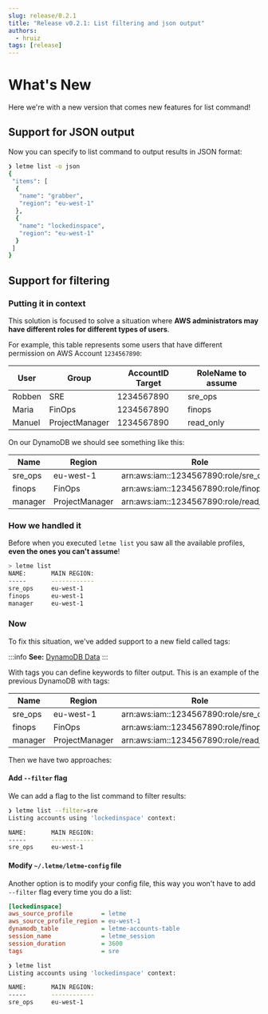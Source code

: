 ```yaml
---
slug: release/0.2.1
title: "Release v0.2.1: List filtering and json output"
authors: 
  - hruiz 
tags: [release]
---
```


# What's New 

Here we're with a new version that comes new features for list command!

<!--truncate-->

## Support for JSON output

Now you can specify to list command to output results in JSON format:

```bash
❯ letme list -o json
{
 "items": [
  {
   "name": "grabber",
   "region": "eu-west-1"
  },
  {
   "name": "lockedinspace",
   "region": "eu-west-1"
  }
 ]
}
```

## Support for filtering

### Putting it in context
This solution is focused to solve a situation where **AWS administrators may have different roles for different types of users**. 

For example, this table represents some users that have different permission on AWS Account `1234567890`:

| **User** | **Group**      | **AccountID Target** | **RoleName to assume** |
|----------|----------------|----------------------|------------------------|
| Robben   | SRE            | 1234567890           | sre_ops                |
| Maria    | FinOps         | 1234567890           | finops                 |
| Manuel   | ProjectManager | 1234567890           | read_only              |


On our DynamoDB we should see something like this:

| **Name** | **Region**     | **Role**                               | 
|----------|----------------|----------------------------------------|
| sre_ops  | eu-west-1      | arn:aws:iam::1234567890:role/sre_ops   |
| finops   | FinOps         | arn:aws:iam::1234567890:role/finops    |
| manager  | ProjectManager | arn:aws:iam::1234567890:role/read_only | 

### How we handled it

Before when you executed `letme list` you saw all the available profiles, **even the ones you can't assume**!

```bash
> letme list
NAME:       MAIN REGION:
-----       ------------
sre_ops     eu-west-1
finops      eu-west-1
manager     eu-west-1
```

### Now

To fix this situation, we've added support to a new field called tags:

:::info
**See:** [DynamoDB Data](/guide/admin/dynamodb/infrastructure) 
:::

With tags you can define keywords to filter output. This is an example of the previous DynamoDB with tags:

| **Name** | **Region**     | **Role**                               | *Tags*  | 
|----------|----------------|----------------------------------------|---------|
| sre_ops  | eu-west-1      | arn:aws:iam::1234567890:role/sre_ops   | sre     |
| finops   | FinOps         | arn:aws:iam::1234567890:role/finops    | finops  |
| manager  | ProjectManager | arn:aws:iam::1234567890:role/read_only | manager | 

Then we have two approaches:
#### Add `--filter` flag

We can add a flag to the list command to filter results:

```bash
❯ letme list --filter=sre
Listing accounts using 'lockedinspace' context:

NAME:       MAIN REGION:
-----       ------------
sre_ops     eu-west-1
```

#### Modify `~/.letme/letme-config` file

Another option is to modify your config file, this way you won't have to add `--filter` flag every time you do a list:

```ini
[lockedinspace]
aws_source_profile        = letme
aws_source_profile_region = eu-west-1
dynamodb_table            = letme-accounts-table
session_name              = letme_session
session_duration          = 3600
tags                      = sre
```

```bash
❯ letme list
Listing accounts using 'lockedinspace' context:

NAME:       MAIN REGION:
-----       ------------
sre_ops     eu-west-1
```
